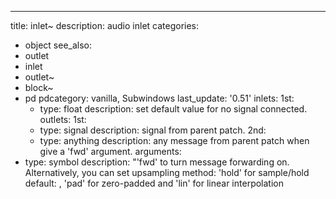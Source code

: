 ---
title: inlet~
description: audio inlet
categories:
- object
see_also: 
- outlet
- inlet
- outlet~
- block~
- pd
pdcategory: vanilla,  Subwindows
last_update: '0.51'
inlets:
  1st:
  - type: float
    description: set default value for no signal connected.
outlets:
  1st:
  - type: signal
    description: signal from parent patch.
  2nd:
  - type: anything
    description: any message from parent patch when give a 'fwd' argument.
arguments:
- type: symbol
  description: "'fwd' to turn message forwarding on. Alternatively, you can set upsampling method: 'hold' for sample/hold 
  default:
, 'pad' for zero-padded and 'lin' for linear interpolation
